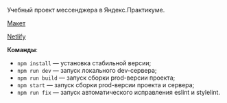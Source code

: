 Учебный проект мессенджера в Яндекс.Практикуме.

[Макет](https://www.figma.com/file/jF5fFFzgGOxQeB4CmKWTiE/Chat_external_link?node-id=0%3A1)

[Netlify](https://ya-messanger.netlify.app/)

**Команды**:

- `npm install` — установка стабильной версии;
- `npm run dev` — запуск локального dev-сервера;
- `npm run build` — запуск сборки prod-версии проекта;
- `npm start` — запуск сборки prod-версии проекта и сервера;
- `npm run fix` — запуск автоматического исправления eslint и stylelint.
